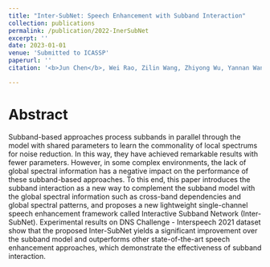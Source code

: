 ```yaml
---
title: "Inter-SubNet: Speech Enhancement with Subband Interaction"
collection: publications
permalink: /publication/2022-InerSubNet
excerpt: ''
date: 2023-01-01
venue: 'Submitted to ICASSP'
paperurl: ''
citation: '<b>Jun Chen</b>, Wei Rao, Zilin Wang, Zhiyong Wu, Yannan Wang, Tao Yu, Shidong Shang, Helen Meng. &quot;Inter-SubNet: Speech Enhancement with Subband Interaction&quot;. <i>Submitted to ICASSP 2023</i>.'

---
```

Abstract
===
Subband-based approaches process subbands in parallel through the model with shared parameters to learn the commonality of local spectrums for noise reduction. In this way, they have achieved remarkable results with fewer parameters. However, in some complex environments, the lack of global spectral information has a negative impact on the performance of these subband-based approaches. To this end, this paper introduces the subband interaction as a new way to complement the subband model with the global spectral information such as cross-band dependencies and global spectral patterns, and proposes a new lightweight single-channel speech enhancement framework called Interactive Subband Network (Inter-SubNet). Experimental results on DNS Challenge - Interspeech 2021 dataset show that the proposed Inter-SubNet yields a significant improvement over the subband model and outperforms other state-of-the-art speech enhancement approaches, which demonstrate the effectiveness of subband interaction.

